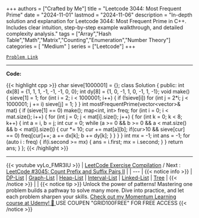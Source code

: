 
+++
authors = ["Crafted by Me"]
title = "Leetcode 3044: Most Frequent Prime"
date = "2024-11-01"
lastmod = "2024-11-06"
description = "In-depth solution and explanation for Leetcode 3044: Most Frequent Prime in C++. Includes clear intuition, step-by-step example walkthrough, and detailed complexity analysis."
tags = ["Array","Hash Table","Math","Matrix","Counting","Enumeration","Number Theory"]
categories = [
    "Medium"
]
series = ["Leetcode"]
+++



[`Problem Link`](https://leetcode.com/problems/most-frequent-prime/description/)

---

**Code:**

{{< highlight cpp >}}
char sieve[1000001] = {};
class Solution {
public:
    int dx[8] = {1, 1, 1, -1, -1, -1, 0, 0};
    int dy[8] = {1, 0, -1, 1, 0, -1, 1, -1};
    void make() {
        sieve[1] = 1;
        for (int i = 2; i < 1000001; i++) {
            if (!sieve[i]) for (int j = 2*i; j < 1000001; j += i) sieve[j] = 1;
        }
    } 
    int mostFrequentPrime(vector<vector<int>>& mat) {
        if (sieve[1] == 0) make();
        map<int, int> freq;
        for (int i = 0; i < mat.size(); i++) {
            for (int j = 0; j < mat[i].size(); j++) {
                for (int k = 0; k < 8; k++) {
                    int a = i, b = j;
                    int cur = 0;
                    while (a >= 0 && b >= 0 && a < mat.size() && b < mat[i].size()) {
                        cur *= 10;
                        cur += mat[a][b];
                        if(cur>10 && sieve[cur] == 0) freq[cur]++;
                        a += dx[k]; b += dy[k];
                    }
                }
            }
        }
        int mx = -1;
        int ans = -1;
        for (auto i : freq) {
            if(i.second >= mx) {
                ans = i.first;
                mx = i.second;
            }
        }
        return ans;
    }
};
{{< /highlight >}}


---
{{< youtube vyLo_FMR3IU >}}
| [LeetCode Exercise Compilation](https://grid47.xyz/leetcode/) / Next : [LeetCode #3045: Count Prefix and Suffix Pairs II](https://grid47.xyz/posts/leetcode_3045) |
| --- |
{{< notice info >}}
| [DP-List](https://grid47.xyz/lists/dp/) | [Graph-List](https://grid47.xyz/lists/graph/) | [Heap-List](https://grid47.xyz/lists/heap/) | [Interval-List](https://grid47.xyz/lists/interval/) | [Linked-List](https://grid47.xyz/lists/ll/) | [Tree](https://grid47.xyz/lists/tree/) |
{{< /notice >}}
| |
{{< notice tip >}}
Unlock the power of patterns! Mastering one problem builds a pathway to solve many more. Dive into practice, and let each problem sharpen your skills. [Check out my Momentum Learning course at Udemy! 🚀 ](https://www.udemy.com/course/algorithms-and-data-structures-in-cpp/)
USE COUPEN "GRID100FREE" FOR FREE ACCESS
{{< /notice >}}

